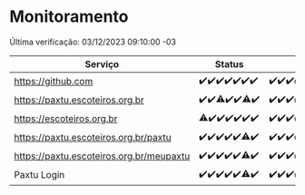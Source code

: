 # Monitoramento

Última verificação: 03/12/2023 09:10:00 -03

|Serviço|Status|Últimas 24h|
|---|---|---|
|https://github.com|<span title="2023-11-26: OK=24">✔️</span><span title="2023-11-27: OK=24">✔️</span><span title="2023-11-28: OK=24">✔️</span><span title="2023-11-29: OK=24">✔️</span><span title="2023-11-30: OK=24">✔️</span><span title="2023-12-01: OK=24">✔️</span><span title="2023-12-02: OK=12">✔️</span>|<span title="02/12/2023 09:10:00 -03 : 200">✔️</span><span title="02/12/2023 10:06:00 -03 : 200">✔️</span><span title="02/12/2023 11:03:00 -03 : 200">✔️</span><span title="02/12/2023 12:03:00 -03 : 200">✔️</span><span title="02/12/2023 13:06:00 -03 : 200">✔️</span><span title="02/12/2023 14:03:00 -03 : 200">✔️</span><span title="02/12/2023 15:06:00 -03 : 200">✔️</span><span title="02/12/2023 16:02:00 -03 : 200">✔️</span><span title="02/12/2023 17:05:00 -03 : 200">✔️</span><span title="02/12/2023 18:03:00 -03 : 200">✔️</span><span title="02/12/2023 19:03:00 -03 : 200">✔️</span><span title="02/12/2023 20:04:00 -03 : 200">✔️</span><span title="02/12/2023 21:33:00 -03 : 200">✔️</span><span title="02/12/2023 22:51:00 -03 : 200">✔️</span><span title="02/12/2023 23:21:00 -03 : 200">✔️</span><span title="03/12/2023 00:06:00 -03 : 200">✔️</span><span title="03/12/2023 01:07:00 -03 : 200">✔️</span><span title="03/12/2023 02:05:00 -03 : 200">✔️</span><span title="03/12/2023 03:07:00 -03 : 200">✔️</span><span title="03/12/2023 04:04:00 -03 : 200">✔️</span><span title="03/12/2023 05:07:00 -03 : 200">✔️</span><span title="03/12/2023 06:04:00 -03 : 200">✔️</span><span title="03/12/2023 07:05:00 -03 : 200">✔️</span><span title="03/12/2023 08:03:00 -03 : 200">✔️</span><span title="03/12/2023 09:10:00 -03 : 200">✔️</span>|
|https://paxtu.escoteiros.org.br|<span title="2023-11-26: OK=24">✔️</span><span title="2023-11-27: OK=24">✔️</span><span title="2023-11-28: OK=23, Falhas=1">⚠️</span><span title="2023-11-29: OK=24">✔️</span><span title="2023-11-30: OK=24">✔️</span><span title="2023-12-01: OK=23, Falhas=1">⚠️</span><span title="2023-12-02: OK=12">✔️</span>|<span title="02/12/2023 09:10:00 -03 : 200">✔️</span><span title="02/12/2023 10:06:00 -03 : 200">✔️</span><span title="02/12/2023 11:03:00 -03 : 200">✔️</span><span title="02/12/2023 12:03:00 -03 : 200">✔️</span><span title="02/12/2023 13:06:00 -03 : 200">✔️</span><span title="02/12/2023 14:03:00 -03 : 200">✔️</span><span title="02/12/2023 15:06:00 -03 : 200">✔️</span><span title="02/12/2023 16:02:00 -03 : 200">✔️</span><span title="02/12/2023 17:05:00 -03 : 200">✔️</span><span title="02/12/2023 18:03:00 -03 : 200">✔️</span><span title="02/12/2023 19:03:00 -03 : 200">✔️</span><span title="02/12/2023 20:04:00 -03 : 200">✔️</span><span title="02/12/2023 21:33:00 -03 : 200">✔️</span><span title="02/12/2023 22:51:00 -03 : 200">✔️</span><span title="02/12/2023 23:21:00 -03 : 200">✔️</span><span title="03/12/2023 00:06:00 -03 : 200">✔️</span><span title="03/12/2023 01:07:00 -03 : 200">✔️</span><span title="03/12/2023 02:05:00 -03 : 200">✔️</span><span title="03/12/2023 03:07:00 -03 : 200">✔️</span><span title="03/12/2023 04:04:00 -03 : 200">✔️</span><span title="03/12/2023 05:07:00 -03 : 200">✔️</span><span title="03/12/2023 06:04:00 -03 : 200">✔️</span><span title="03/12/2023 07:05:00 -03 : 200">✔️</span><span title="03/12/2023 08:03:00 -03 : 200">✔️</span><span title="03/12/2023 09:10:00 -03 : 200">✔️</span>|
|https://escoteiros.org.br|<span title="2023-11-26: OK=23, Falhas=1">⚠️</span><span title="2023-11-27: OK=24">✔️</span><span title="2023-11-28: OK=24">✔️</span><span title="2023-11-29: OK=24">✔️</span><span title="2023-11-30: OK=24">✔️</span><span title="2023-12-01: OK=24">✔️</span><span title="2023-12-02: OK=12">✔️</span>|<span title="02/12/2023 09:10:00 -03 : 200">✔️</span><span title="02/12/2023 10:06:00 -03 : 200">✔️</span><span title="02/12/2023 11:03:00 -03 : 200">✔️</span><span title="02/12/2023 12:03:00 -03 : 200">✔️</span><span title="02/12/2023 13:07:00 -03 : 200">✔️</span><span title="02/12/2023 14:03:00 -03 : 200">✔️</span><span title="02/12/2023 15:06:00 -03 : 200">✔️</span><span title="02/12/2023 16:02:00 -03 : 200">✔️</span><span title="02/12/2023 17:05:00 -03 : 200">✔️</span><span title="02/12/2023 18:03:00 -03 : 200">✔️</span><span title="02/12/2023 19:03:00 -03 : 200">✔️</span><span title="02/12/2023 20:04:00 -03 : 200">✔️</span><span title="02/12/2023 21:33:00 -03 : 200">✔️</span><span title="02/12/2023 22:51:00 -03 : 200">✔️</span><span title="02/12/2023 23:21:00 -03 : 200">✔️</span><span title="03/12/2023 00:06:00 -03 : 200">✔️</span><span title="03/12/2023 01:07:00 -03 : 200">✔️</span><span title="03/12/2023 02:05:00 -03 : 200">✔️</span><span title="03/12/2023 03:07:00 -03 : 200">✔️</span><span title="03/12/2023 04:04:00 -03 : 200">✔️</span><span title="03/12/2023 05:07:00 -03 : 200">✔️</span><span title="03/12/2023 06:04:00 -03 : 200">✔️</span><span title="03/12/2023 07:05:00 -03 : 200">✔️</span><span title="03/12/2023 08:03:00 -03 : 200">✔️</span><span title="03/12/2023 09:10:00 -03 : 200">✔️</span>|
|https://paxtu.escoteiros.org.br/paxtu|<span title="2023-11-26: OK=24">✔️</span><span title="2023-11-27: OK=24">✔️</span><span title="2023-11-28: OK=24">✔️</span><span title="2023-11-29: OK=24">✔️</span><span title="2023-11-30: OK=24">✔️</span><span title="2023-12-01: OK=23, Falhas=1">⚠️</span><span title="2023-12-02: OK=12">✔️</span>|<span title="02/12/2023 09:10:00 -03 : 200">✔️</span><span title="02/12/2023 10:06:00 -03 : 200">✔️</span><span title="02/12/2023 11:03:00 -03 : 200">✔️</span><span title="02/12/2023 12:03:00 -03 : 200">✔️</span><span title="02/12/2023 13:07:00 -03 : 200">✔️</span><span title="02/12/2023 14:03:00 -03 : 200">✔️</span><span title="02/12/2023 15:06:00 -03 : 200">✔️</span><span title="02/12/2023 16:02:00 -03 : 200">✔️</span><span title="02/12/2023 17:05:00 -03 : 200">✔️</span><span title="02/12/2023 18:03:00 -03 : 200">✔️</span><span title="02/12/2023 19:03:00 -03 : 200">✔️</span><span title="02/12/2023 20:04:00 -03 : 200">✔️</span><span title="02/12/2023 21:33:00 -03 : 200">✔️</span><span title="02/12/2023 22:51:00 -03 : 200">✔️</span><span title="02/12/2023 23:21:00 -03 : 200">✔️</span><span title="03/12/2023 00:06:00 -03 : 200">✔️</span><span title="03/12/2023 01:07:00 -03 : 200">✔️</span><span title="03/12/2023 02:05:00 -03 : 200">✔️</span><span title="03/12/2023 03:07:00 -03 : 200">✔️</span><span title="03/12/2023 04:04:00 -03 : 200">✔️</span><span title="03/12/2023 05:07:00 -03 : 200">✔️</span><span title="03/12/2023 06:04:00 -03 : 200">✔️</span><span title="03/12/2023 07:05:00 -03 : 200">✔️</span><span title="03/12/2023 08:03:00 -03 : 200">✔️</span><span title="03/12/2023 09:10:00 -03 : 200">✔️</span>|
|https://paxtu.escoteiros.org.br/meupaxtu|<span title="2023-11-26: OK=24">✔️</span><span title="2023-11-27: OK=24">✔️</span><span title="2023-11-28: OK=24">✔️</span><span title="2023-11-29: OK=24">✔️</span><span title="2023-11-30: OK=24">✔️</span><span title="2023-12-01: OK=23, Falhas=1">⚠️</span><span title="2023-12-02: OK=12">✔️</span>|<span title="02/12/2023 09:10:00 -03 : 200">✔️</span><span title="02/12/2023 10:06:00 -03 : 200">✔️</span><span title="02/12/2023 11:03:00 -03 : 200">✔️</span><span title="02/12/2023 12:03:00 -03 : 200">✔️</span><span title="02/12/2023 13:07:00 -03 : 200">✔️</span><span title="02/12/2023 14:03:00 -03 : 200">✔️</span><span title="02/12/2023 15:06:00 -03 : 200">✔️</span><span title="02/12/2023 16:02:00 -03 : 200">✔️</span><span title="02/12/2023 17:05:00 -03 : 200">✔️</span><span title="02/12/2023 18:03:00 -03 : 200">✔️</span><span title="02/12/2023 19:03:00 -03 : 200">✔️</span><span title="02/12/2023 20:04:00 -03 : 200">✔️</span><span title="02/12/2023 21:33:00 -03 : 200">✔️</span><span title="02/12/2023 22:51:00 -03 : 200">✔️</span><span title="02/12/2023 23:21:00 -03 : 200">✔️</span><span title="03/12/2023 00:06:00 -03 : 200">✔️</span><span title="03/12/2023 01:07:00 -03 : 200">✔️</span><span title="03/12/2023 02:05:00 -03 : 200">✔️</span><span title="03/12/2023 03:07:00 -03 : 200">✔️</span><span title="03/12/2023 04:04:00 -03 : 200">✔️</span><span title="03/12/2023 05:07:00 -03 : 200">✔️</span><span title="03/12/2023 06:04:00 -03 : 200">✔️</span><span title="03/12/2023 07:05:00 -03 : 200">✔️</span><span title="03/12/2023 08:03:00 -03 : 200">✔️</span><span title="03/12/2023 09:10:00 -03 : 200">✔️</span>|
|Paxtu Login|<span title="2023-11-26: OK=24">✔️</span><span title="2023-11-27: OK=24">✔️</span><span title="2023-11-28: OK=24">✔️</span><span title="2023-11-29: OK=24">✔️</span><span title="2023-11-30: OK=24">✔️</span><span title="2023-12-01: OK=23, Falhas=1">⚠️</span><span title="2023-12-02: OK=12">✔️</span>|<span title="02/12/2023 09:10:00 -03 : 200">✔️</span><span title="02/12/2023 10:06:00 -03 : 200">✔️</span><span title="02/12/2023 11:03:00 -03 : 200">✔️</span><span title="02/12/2023 12:03:00 -03 : 200">✔️</span><span title="02/12/2023 13:07:00 -03 : 200">✔️</span><span title="02/12/2023 14:03:00 -03 : 200">✔️</span><span title="02/12/2023 15:06:00 -03 : 200">✔️</span><span title="02/12/2023 16:02:00 -03 : 200">✔️</span><span title="02/12/2023 17:05:00 -03 : 200">✔️</span><span title="02/12/2023 18:03:00 -03 : 200">✔️</span><span title="02/12/2023 19:03:00 -03 : 200">✔️</span><span title="02/12/2023 20:04:00 -03 : 200">✔️</span><span title="02/12/2023 21:33:00 -03 : 200">✔️</span><span title="02/12/2023 22:51:00 -03 : 200">✔️</span><span title="02/12/2023 23:21:00 -03 : 200">✔️</span><span title="03/12/2023 00:06:00 -03 : 200">✔️</span><span title="03/12/2023 01:07:00 -03 : 200">✔️</span><span title="03/12/2023 02:05:00 -03 : 200">✔️</span><span title="03/12/2023 03:07:00 -03 : 200">✔️</span><span title="03/12/2023 04:04:00 -03 : 200">✔️</span><span title="03/12/2023 05:07:00 -03 : 200">✔️</span><span title="03/12/2023 06:04:00 -03 : 200">✔️</span><span title="03/12/2023 07:05:00 -03 : 200">✔️</span><span title="03/12/2023 08:03:00 -03 : 200">✔️</span><span title="03/12/2023 09:10:00 -03 : 200">✔️</span>|
